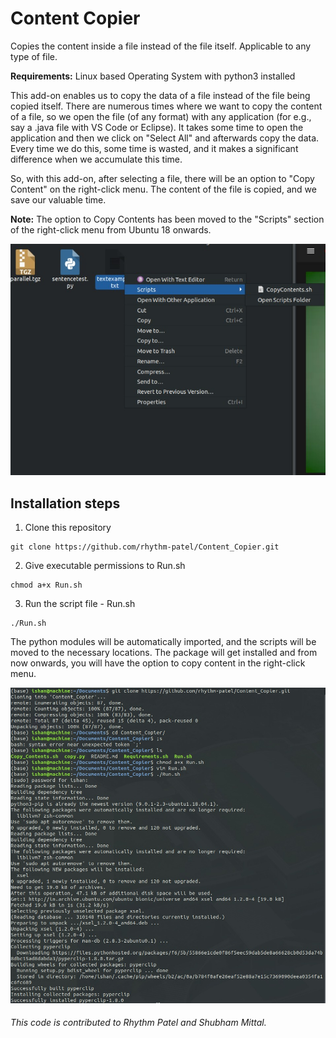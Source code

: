 # Content Copier

Copies the content inside a file instead of the file itself. Applicable to any type of file.

**Requirements:** Linux based Operating System with python3 installed

This add-on enables us to copy the data of a file instead of the file being copied itself. 
There are numerous times where we want to copy the content of a file, so we open the file (of any format) with any application (for e.g., say a .java file with VS Code or Eclipse). It takes some time to open the application and then we click on "Select All" and afterwards copy the data. Every time we do this, some time is wasted, and it makes a significant difference when we accumulate this time.

So, with this add-on, after selecting a file, there will be an option to "Copy Content" on the right-click menu. The content of the file is copied, and we save our valuable time.

**Note:** The option to Copy Contents has been moved to the "Scripts" section of the right-click menu from Ubuntu 18 onwards.

![Menu](menu.jpeg)


## Installation steps

1) Clone this repository
```
git clone https://github.com/rhythm-patel/Content_Copier.git
```
2) Give executable permissions to Run.sh
```
chmod a+x Run.sh
```
3) Run the script file - Run.sh
```
./Run.sh
```

The python modules will be automatically imported, and the scripts will be moved to the necessary locations. The package will get installed and from now onwards, you will have the option to copy content in the right-click menu.

![Setup](setup.jpeg)

###### This code is contributed to Rhythm Patel and Shubham Mittal.